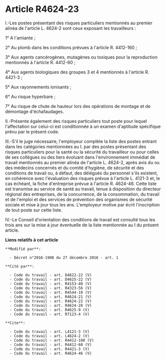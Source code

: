 # Article R4624-23

I.-Les postes présentant des risques particuliers mentionnés au premier alinéa de l'article L. 4624-2 sont ceux exposant les
travailleurs : 

1° A l'amiante ; 

2° Au plomb dans les conditions prévues à l'article R. 4412-160 ; 

3° Aux agents cancérogènes, mutagènes ou toxiques pour la reproduction mentionnés à l'article R. 4412-60 ; 

4° Aux agents biologiques des groupes 3 et 4 mentionnés à l'article R. 4421-3 ; 

5° Aux rayonnements ionisants ; 

6° Au risque hyperbare ; 

7° Au risque de chute de hauteur lors des opérations de montage et de démontage d'échafaudages. 

II.-Présente également des risques particuliers tout poste pour lequel l'affectation sur celui-ci est conditionnée à un
examen d'aptitude spécifique prévu par le présent code. 

III.-S'il le juge nécessaire, l'employeur complète la liste des postes entrant dans les catégories mentionnées au I. par des
postes présentant des risques particuliers pour la santé ou la sécurité du travailleur ou pour celles de ses collègues ou des
tiers évoluant dans l'environnement immédiat de travail mentionnés au premier alinéa de l'article L. 4624-2, après avis du ou
des médecins concernés et du comité d'hygiène, de sécurité et des conditions de travail ou, à défaut, des délégués du
personnel s'ils existent, en cohérence avec l'évaluation des risques prévue à l'article L. 4121-3 et, le cas échéant, la
fiche d'entreprise prévue à l'article R. 4624-46. Cette liste est transmise au service de santé au travail, tenue à
disposition du directeur régional des entreprises, de la concurrence, de la consommation, du travail et de l'emploi et des
services de prévention des organismes de sécurité sociale et mise à jour tous les ans. L'employeur motive par écrit
l'inscription de tout poste sur cette liste. 

IV.-Le Conseil d'orientation des conditions de travail est consulté tous les trois ans sur la mise à jour éventuelle de la
liste mentionnée au I du présent article.

**Liens relatifs à cet article**

	**Modifié par**:

	  - Décret n°2016-1908 du 27 décembre 2016 - art. 1

	**Cité par**:

	  - Code du travail - art. D4622-22 (V)
	  - Code du travail - art. D4625-22 (V)
	  - Code du travail - art. R4153-40 (V)
	  - Code du travail - art. R4323-56 (V)
	  - Code du travail - art. R4544-10 (V)
	  - Code du travail - art. R4624-21 (V)
	  - Code du travail - art. R4624-22 (V)
	  - Code du travail - art. R4624-28 (V)
	  - Code du travail - art. R4625-9 (V)
	  - Code du travail - art. R7123-4 (V)

	**Cite**:

	  - Code du travail - art. L4121-3 (V)
	  - Code du travail - art. L4624-2 (V)
	  - Code du travail - art. R4412-160 (V)
	  - Code du travail - art. R4412-60 (V)
	  - Code du travail - art. R4421-3 (V)
	  - Code du travail - art. R4624-46 (V)
